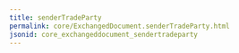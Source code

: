 ```yaml
---
title: senderTradeParty
permalink: core/ExchangedDocument.senderTradeParty.html
jsonid: core_exchangeddocument_sendertradeparty
---
```

